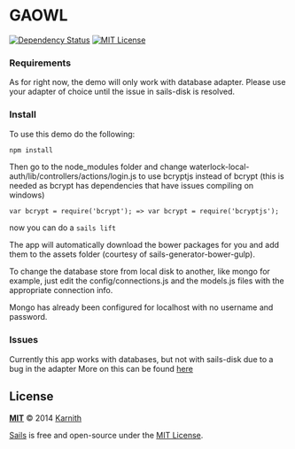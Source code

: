 # GAOWL

[![Dependency Status][dependency-image]][dependency-url] [![MIT License][license-image]][license-url]

### Requirements

As for right now, the demo will only work with database adapter. Please use your adapter of choice until the issue in sails-disk is resolved.

### Install

To use this demo do the following:

```sh
npm install
```

Then go to the node_modules folder and change  waterlock-local-auth/lib/controllers/actions/login.js to use bcryptjs instead of bcrypt (this is needed as bcrypt has dependencies that have issues compiling on windows)

```
var bcrypt = require('bcrypt'); => var bcrypt = require('bcryptjs');
```

now you can do a ``` sails lift ```

The app will automatically download the bower packages for you and add them to the assets folder (courtesy of sails-generator-bower-gulp).

To change the database store from local disk to another, like mongo for example, just edit the config/connections.js and the models.js files with the appropriate connection info.

Mongo has already been configured for localhost with no username and password.

### Issues

Currently this app works with databases, but not with sails-disk due to a bug in the adapter
More on this can be found [here](https://github.com/balderdashy/sails-disk/issues/21)


## License

**[MIT](./LICENSE)**
&copy; 2014 [Karnith](http://github.com/Karnith)

[Sails](http://sailsjs.org) is free and open-source under the [MIT License](http://sails.mit-license.org/).

[license-image]: http://img.shields.io/badge/license-MIT-blue.svg?style=flat
[license-url]: LICENSE

[dependency-image]: https://gemnasium.com/Karnith/GOWL.svg?style=flat
[dependency-url]: https://gemnasium.com/Karnith/GOWL

[coverage-image]: http://img.shields.io/coveralls/Karnith/GOWL/master.svg?style=flat
[coverage-url]: https://coveralls.io/r/Karnith/GOWL?branch=master
